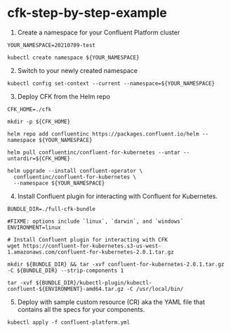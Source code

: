 # cfk-step-by-step-example


1. Create a namespace for your Confluent Platform cluster
  ```
  YOUR_NAMESPACE=20210709-test

  kubectl create namespace ${YOUR_NAMESPACE}
  ```


2. Switch to your newly created namespace
```
kubectl config set-context --current --namespace=${YOUR_NAMESPACE}
```

3. Deploy CFK from the Helm repo
```
CFK_HOME=./cfk

mkdir -p ${CFK_HOME}

helm repo add confluentinc https://packages.confluent.io/helm --namespace ${YOUR_NAMESPACE}

helm pull confluentinc/confluent-for-kubernetes --untar --untardir=${CFK_HOME}

helm upgrade --install confluent-operator \
  confluentinc/confluent-for-kubernetes \
  --namespace ${YOUR_NAMESPACE}

```

4. Install Confluent plugin for interacting with Confluent for Kubernetes.  
```
BUNDLE_DIR=./full-cfk-bundle

#FIXME: options include `linux`, `darwin`, and `windows`
ENVIRONMENT=linux

# Install Confluent plugin for interacting with CFK
wget https://confluent-for-kubernetes.s3-us-west-1.amazonaws.com/confluent-for-kubernetes-2.0.1.tar.gz

mkdir ${BUNDLE_DIR} && tar -xvf confluent-for-kubernetes-2.0.1.tar.gz -C ${BUNDLE_DIR} --strip-components 1

tar -xvf ${BUNDLE_DIR}/kubectl-plugin/kubectl-confluent-${ENVIRONMENT}-amd64.tar.gz -C /usr/local/bin/   
```

5. Deploy with sample custom resource (CR) aka the YAML file that contains all the specs for your components. 
```
kubectl apply -f confluent-platform.yml 
```
